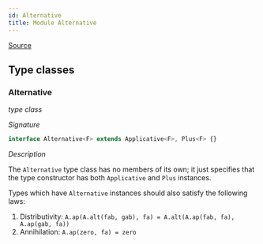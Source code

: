 ```yaml
---
id: Alternative
title: Module Alternative
---
```


[Source](https://github.com/gcanti/fp-ts/blob/master/src/Alternative.ts)

## Type classes

### Alternative

_type class_

_Signature_

```ts
interface Alternative<F> extends Applicative<F>, Plus<F> {}
```

_Description_

The `Alternative` type class has no members of its own; it just specifies that the type constructor has both
`Applicative` and `Plus` instances.

Types which have `Alternative` instances should also satisfy the following laws:

1.  Distributivity: `A.ap(A.alt(fab, gab), fa) = A.alt(A.ap(fab, fa), A.ap(gab, fa))`
2.  Annihilation: `A.ap(zero, fa) = zero`
